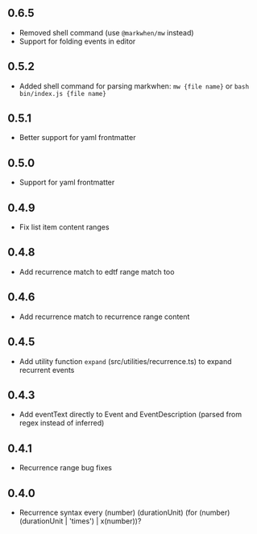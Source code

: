 ## 0.6.5
- Removed shell command (use `@markwhen/mw` instead)
- Support for folding events in editor

## 0.5.2
- Added shell command for parsing markwhen: `mw {file name}` or `bash bin/index.js {file name}`

## 0.5.1
- Better support for yaml frontmatter

## 0.5.0

- Support for yaml frontmatter

## 0.4.9

- Fix list item content ranges

## 0.4.8

- Add recurrence match to edtf range match too

## 0.4.6 

- Add recurrence match to recurrence range content

## 0.4.5

- Add utility function `expand` (src/utilities/recurrence.ts) to expand recurrent events

## 0.4.3

- Add eventText directly to Event and EventDescription (parsed from regex instead of inferred)

## 0.4.1

- Recurrence range bug fixes

## 0.4.0

- Recurrence syntax
every (number) (durationUnit) (for (number) (durationUnit | 'times') | x(number))?